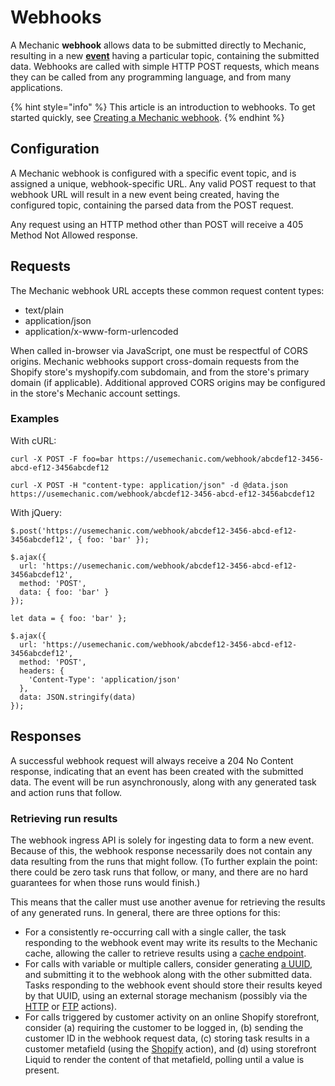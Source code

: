 # Webhooks

A Mechanic **webhook** allows data to be submitted directly to Mechanic, resulting in a new [**event**](../core/events/) having a particular topic, containing the submitted data. Webhooks are called with simple HTTP POST requests, which means they can be called from any programming language, and from many applications.

{% hint style="info" %}
This article is an introduction to webhooks. To get started quickly, see [Creating a Mechanic webhook](../resources/tutorials/creating-a-mechanic-webhook.md).
{% endhint %}

## Configuration

A Mechanic webhook is configured with a specific event topic, and is assigned a unique, webhook-specific URL. Any valid POST request to that webhook URL will result in a new event being created, having the configured topic, containing the parsed data from the POST request.

Any request using an HTTP method other than POST will receive a 405 Method Not Allowed response.

## Requests

The Mechanic webhook URL accepts these common request content types:

* text/plain
* application/json
* application/x-www-form-urlencoded

When called in-browser via JavaScript, one must be respectful of CORS origins. Mechanic webhooks support cross-domain requests from the Shopify store's myshopify.com subdomain, and from the store's primary domain \(if applicable\). Additional approved CORS origins may be configured in the store's Mechanic account settings.

### Examples

With cURL:

```text
curl -X POST -F foo=bar https://usemechanic.com/webhook/abcdef12-3456-abcd-ef12-3456abcdef12
```

```text
curl -X POST -H "content-type: application/json" -d @data.json https://usemechanic.com/webhook/abcdef12-3456-abcd-ef12-3456abcdef12
```

With jQuery:

```text
$.post('https://usemechanic.com/webhook/abcdef12-3456-abcd-ef12-3456abcdef12', { foo: 'bar' });
```

```text
$.ajax({
  url: 'https://usemechanic.com/webhook/abcdef12-3456-abcd-ef12-3456abcdef12',
  method: 'POST',
  data: { foo: 'bar' }
});
```

```text
let data = { foo: 'bar' };

$.ajax({
  url: 'https://usemechanic.com/webhook/abcdef12-3456-abcd-ef12-3456abcdef12',
  method: 'POST',
  headers: {
    'Content-Type': 'application/json'
  },
  data: JSON.stringify(data)
});
```

## Responses

A successful webhook request will always receive a 204 No Content response, indicating that an event has been created with the submitted data. The event will be run asynchronously, along with any generated task and action runs that follow.

### Retrieving run results

The webhook ingress API is solely for ingesting data to form a new event. Because of this, the webhook response necessarily does not contain any data resulting from the runs that might follow. \(To further explain the point: there could be zero task runs that follow, or many, and there are no hard guarantees for when those runs would finish.\)

This means that the caller must use another avenue for retrieving the results of any generated runs. In general, there are three options for this:

* For a consistently re-occurring call with a single caller, the task responding to the webhook event may write its results to the Mechanic cache, allowing the caller to retrieve results using a [cache endpoint](mechanic-cache/cache-endpoints.md).
* For calls with variable or multiple callers, consider generating [a UUID](https://en.wikipedia.org/wiki/Universally_unique_identifier), and submitting it to the webhook along with the other submitted data. Tasks responding to the webhook event should store their results keyed by that UUID, using an external storage mechanism \(possibly via the [HTTP](../core/actions/http.md) or [FTP](../core/actions/ftp.md) actions\).
* For calls triggered by customer activity on an online Shopify storefront, consider \(a\) requiring the customer to be logged in, \(b\) sending the customer ID in the webhook request data, \(c\) storing task results in a customer metafield \(using the [Shopify](../core/actions/shopify.md) action\), and \(d\) using storefront Liquid to render the content of that metafield, polling until a value is present.


